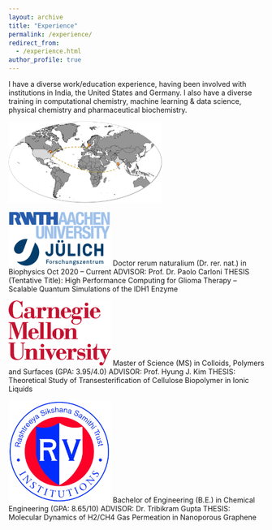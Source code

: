 ```yaml
---
layout: archive
title: "Experience"
permalink: /experience/
redirect_from: 
  - /experience.html
author_profile: true
---
```


I have a diverse work/education experience, having been involved with institutions in India, the United States and Germany. I also have a diverse training in computational chemistry, machine learning & data science, physical chemistry and pharmaceutical biochemistry.

<img src="../images/Experience.jpg"  width="60%" height="40%">

<img src="../images/rwth_fzj.png"  width="40%" height="20%"> Doctor rerum naturalium (Dr. rer. nat.) in Biophysics	Oct 2020 – Current
ADVISOR: Prof. Dr. Paolo Carloni
THESIS (Tentative Title): High Performance Computing for Glioma Therapy – Scalable Quantum Simulations of the IDH1 Enzyme

<img src="../images/cmu.png"  width="40%" height="20%">  Master of Science (MS) in Colloids, Polymers and Surfaces (GPA: 3.95/4.0)
ADVISOR: Prof. Hyung J. Kim
THESIS: Theoretical Study of Transesterification of Cellulose Biopolymer in Ionic Liquids

<img src="../images/rv.png"  width="40%" height="20%"> Bachelor of Engineering (B.E.) in Chemical Engineering (GPA: 8.65/10)
ADVISOR: Dr. Tribikram Gupta
THESIS: Molecular Dynamics of H2/CH4 Gas Permeation in Nanoporous Graphene
